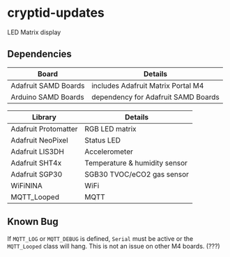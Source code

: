 # cryptid-updates

LED Matrix display

## Dependencies

Board | Details
---|---
Adafruit SAMD Boards | includes Adafruit Matrix Portal M4
Arduino SAMD Boards | dependency for Adafruit SAMD Boards

Library | Details
---|---
Adafruit Protomatter | RGB LED matrix
Adafruit NeoPixel | Status LED
Adafruit LIS3DH | Accelerometer
Adafruit SHT4x | Temperature & humidity sensor
Adafruit SGP30 | SGB30 TVOC/eCO2 gas sensor
WiFiNINA | WiFi
MQTT_Looped | MQTT

## Known Bug

If `MQTT_LOG` or `MQTT_DEBUG` is defined, `Serial` must be active or the `MQTT_Looped` class
will hang. This is not an issue on other M4 boards. (???)
